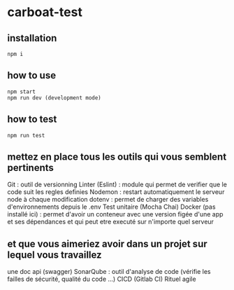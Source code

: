 # carboat-test

## installation
```
npm i
```
## how to use
```
npm start
npm run dev (development mode)
```
## how to test
```
npm run test
```

## mettez en place tous les outils qui vous semblent pertinents
Git : outil de versionning
Linter (Eslint) : module qui permet de verifier que le code suit les regles definies
Nodemon : restart automatiquement le serveur node à chaque modification
dotenv : permet de charger des variables d'environnements depuis le .env
Test unitaire (Mocha Chai)
Docker (pas installé ici) : permet d'avoir un conteneur avec une version figée d'une app et ses dépendances et qui peut etre executé sur n'importe quel serveur

## et que vous aimeriez avoir dans un projet sur lequel vous travaillez
une doc api (swagger)
SonarQube : outil d'analyse de code (vérifie les failles de sécurité, qualité du code ...)
CICD (Gitlab CI)
Rituel agile 